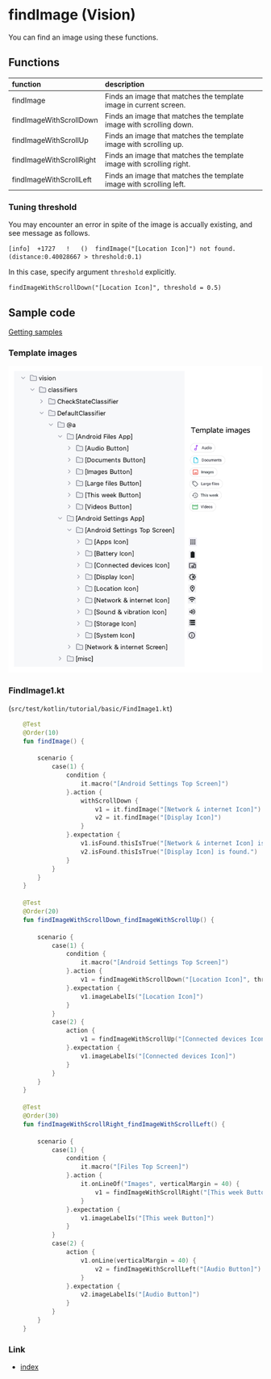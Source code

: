 # findImage (Vision)

You can find an image using these functions.

## Functions

| function                 | description                                                          |
|:-------------------------|:---------------------------------------------------------------------|
| findImage                | Finds an image that matches the template image in current screen.    |
| findImageWithScrollDown  | Finds an image that matches the template image with scrolling down.  |
| findImageWithScrollUp    | Finds an image that matches the template image with scrolling up.    |
| findImageWithScrollRight | Finds an image that matches the template image with scrolling right. |
| findImageWithScrollLeft  | Finds an image that matches the template image with scrolling left.  |

### Tuning threshold

You may encounter an error in spite of the image is accually existing,
and see message as follows.

```
[info]	+1727	!	()	findImage("[Location Icon]") not found. (distance:0.40028667 > threshold:0.1)
```

In this case, specify argument `threshold` explicitly.

```
findImageWithScrollDown("[Location Icon]", threshold = 0.5)
```

## Sample code

[Getting samples](../../getting_samples.md)

### Template images

![](_images/template_images.png)

### FindImage1.kt

(`src/test/kotlin/tutorial/basic/FindImage1.kt`)

```kotlin
    @Test
    @Order(10)
    fun findImage() {

        scenario {
            case(1) {
                condition {
                    it.macro("[Android Settings Top Screen]")
                }.action {
                    withScrollDown {
                        v1 = it.findImage("[Network & internet Icon]")
                        v2 = it.findImage("[Display Icon]")
                    }
                }.expectation {
                    v1.isFound.thisIsTrue("[Network & internet Icon] is found.")
                    v2.isFound.thisIsTrue("[Display Icon] is found.")
                }
            }
        }
    }

    @Test
    @Order(20)
    fun findImageWithScrollDown_findImageWithScrollUp() {

        scenario {
            case(1) {
                condition {
                    it.macro("[Android Settings Top Screen]")
                }.action {
                    v1 = findImageWithScrollDown("[Location Icon]", threshold = 0.5)
                }.expectation {
                    v1.imageLabelIs("[Location Icon]")
                }
            }
            case(2) {
                action {
                    v1 = findImageWithScrollUp("[Connected devices Icon]")
                }.expectation {
                    v1.imageLabelIs("[Connected devices Icon]")
                }
            }
        }
    }

    @Test
    @Order(30)
    fun findImageWithScrollRight_findImageWithScrollLeft() {

        scenario {
            case(1) {
                condition {
                    it.macro("[Files Top Screen]")
                }.action {
                    it.onLineOf("Images", verticalMargin = 40) {
                        v1 = findImageWithScrollRight("[This week Button]")
                    }
                }.expectation {
                    v1.imageLabelIs("[This week Button]")
                }
            }
            case(2) {
                action {
                    v1.onLine(verticalMargin = 40) {
                        v2 = findImageWithScrollLeft("[Audio Button]")
                    }
                }.expectation {
                    v2.imageLabelIs("[Audio Button]")
                }
            }
        }
    }
```

### Link

- [index](../../../../index.md)
